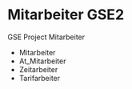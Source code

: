 # Mitarbeiter GSE2

GSE Project Mitarbeiter

* Mitarbeiter
* At_Mitarbeiter
* Zeitarbeiter
* Tarifarbeiter
